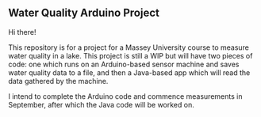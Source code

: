 ## Water Quality Arduino Project

Hi there!

This repository is for a project for a Massey University course to measure water quality in a lake. This project is still a WIP but will have two pieces of code: one which runs on an Arduino-based sensor machine and saves water quality data to a file, and then a Java-based app which will read the data gathered by the machine.

I intend to complete the Arduino code and commence measurements in September, after which the Java code will be worked on.
